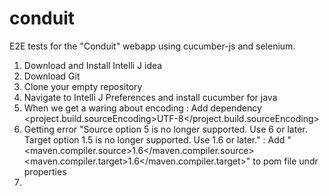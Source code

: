 # conduit
E2E tests for the "Conduit" webapp using cucumber-js and selenium.
1. Download and Install Intelli J idea
2. Download Git
3. Clone your empty repository
4. Navigate to Intelli J Preferences and install cucumber for java
5. When we get a waring about encoding : Add dependency <project.build.sourceEncoding>UTF-8</project.build.sourceEncoding> 
6. Getting error "Source option 5 is no longer supported. Use 6 or later. Target option 1.5 is no longer supported. Use 1.6 or later." : Add 
"<maven.compiler.source>1.6</maven.compiler.source>
         <maven.compiler.target>1.6</maven.compiler.target>" to pom file undr properties
7.